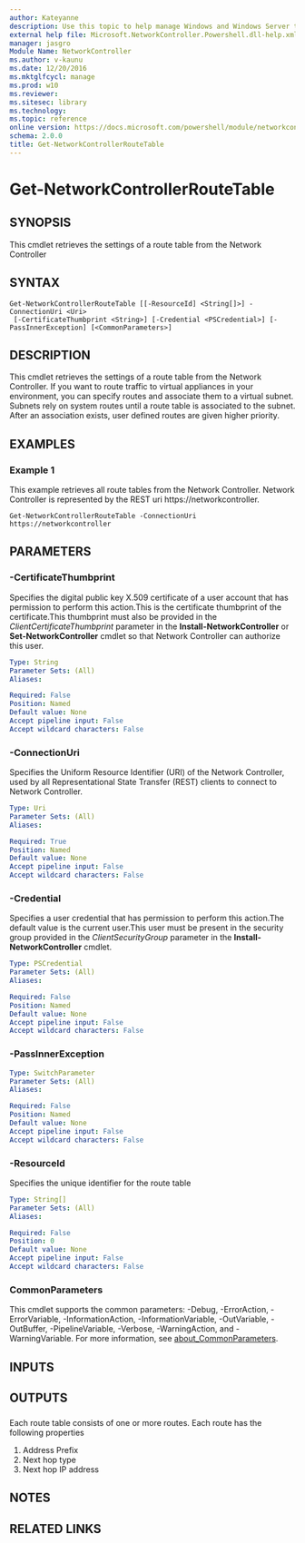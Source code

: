 ```yaml
---
author: Kateyanne
description: Use this topic to help manage Windows and Windows Server technologies with Windows PowerShell.
external help file: Microsoft.NetworkController.Powershell.dll-help.xml
manager: jasgro
Module Name: NetworkController
ms.author: v-kaunu
ms.date: 12/20/2016
ms.mktglfcycl: manage
ms.prod: w10
ms.reviewer: 
ms.sitesec: library
ms.technology: 
ms.topic: reference
online version: https://docs.microsoft.com/powershell/module/networkcontroller/get-networkcontrollerroutetable?view=windowsserver2022-ps&wt.mc_id=ps-gethelp
schema: 2.0.0
title: Get-NetworkControllerRouteTable
---
```


# Get-NetworkControllerRouteTable

## SYNOPSIS
This cmdlet retrieves the settings of a route table from the Network Controller

## SYNTAX

```
Get-NetworkControllerRouteTable [[-ResourceId] <String[]>] -ConnectionUri <Uri>
 [-CertificateThumbprint <String>] [-Credential <PSCredential>] [-PassInnerException] [<CommonParameters>]
```

## DESCRIPTION
This cmdlet retrieves the settings of a route table from the Network Controller. If you want to route traffic to virtual appliances in your environment, you can specify routes and associate them to a virtual subnet. Subnets rely on system routes until a route table is associated to the subnet. After an association exists, user defined routes are given higher priority.

## EXAMPLES

### Example 1

This example retrieves all route tables from the Network Controller. Network Controller is represented by the REST uri https://networkcontroller.
```
Get-NetworkControllerRouteTable -ConnectionUri https://networkcontroller
```

## PARAMETERS

### -CertificateThumbprint
Specifies the digital public key X.509 certificate of a user account that has permission to perform this action.This is the certificate thumbprint of the certificate.This thumbprint must also be provided in the *ClientCertificateThumbprint* parameter in the **Install-NetworkController** or **Set-NetworkController** cmdlet so that Network Controller can authorize this user.

```yaml
Type: String
Parameter Sets: (All)
Aliases: 

Required: False
Position: Named
Default value: None
Accept pipeline input: False
Accept wildcard characters: False
```

### -ConnectionUri
Specifies the Uniform Resource Identifier (URI) of the Network Controller, used by all Representational State Transfer (REST) clients to connect to Network Controller.

```yaml
Type: Uri
Parameter Sets: (All)
Aliases: 

Required: True
Position: Named
Default value: None
Accept pipeline input: False
Accept wildcard characters: False
```

### -Credential
Specifies a user credential that has permission to perform this action.The default value is the current user.This user must be present in the security group provided in the *ClientSecurityGroup* parameter in the **Install-NetworkController** cmdlet.

```yaml
Type: PSCredential
Parameter Sets: (All)
Aliases: 

Required: False
Position: Named
Default value: None
Accept pipeline input: False
Accept wildcard characters: False
```

### -PassInnerException
```yaml
Type: SwitchParameter
Parameter Sets: (All)
Aliases: 

Required: False
Position: Named
Default value: None
Accept pipeline input: False
Accept wildcard characters: False
```

### -ResourceId
Specifies the unique identifier for the route table

```yaml
Type: String[]
Parameter Sets: (All)
Aliases: 

Required: False
Position: 0
Default value: None
Accept pipeline input: False
Accept wildcard characters: False
```

### CommonParameters
This cmdlet supports the common parameters: -Debug, -ErrorAction, -ErrorVariable, -InformationAction, -InformationVariable, -OutVariable, -OutBuffer, -PipelineVariable, -Verbose, -WarningAction, and -WarningVariable. For more information, see [about_CommonParameters](https://go.microsoft.com/fwlink/?LinkID=113216).

## INPUTS

## OUTPUTS

### 

Each route table consists of one or more routes. Each route has the following properties
1. Address Prefix
2. Next hop type
3. Next hop IP address

## NOTES

## RELATED LINKS

